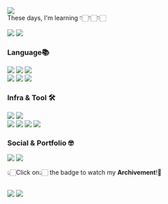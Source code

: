 <div align="left">
    <a href="https://git.io/typing-svg">
        <img src="https://readme-typing-svg.demolab.com?font=Margarine&size=30&duration=4000&pause=1500&color=91ACFFFF&random=false&width=300&lines=Hi%2C+I'm+Joowon+Lee+=)"/>
    </a>
</div>

<div align="left">
    These days, I'm learning 👇🏻👇🏻👇🏻<br/><br/>
    <img src="https://img.shields.io/badge/Docker-2496ED.svg?&style=flat-square&logo=docker&logoColor=white">
    <img src="https://img.shields.io/badge/Linux-FCC624?style=flat-square&logo=Linux&logoColor=black">
    <h3><b>Language📚</b></h3>
    <img src="https://img.shields.io/badge/Java-007396?style=flat-square&logo=OpenJDK&logoColor=white">
    <img src="https://img.shields.io/badge/SpringBoot-6DB33F?style=flat-square&logo=springboot&logoColor=white">
    <img src="https://img.shields.io/badge/MySQL-4479A1?style=flat-square&logo=mysql&logoColor=white"><br>
    <img src="https://img.shields.io/badge/Oracle-F80000?style=flat-square&logo=oracle&logoColor=white">
    <img src="https://img.shields.io/badge/JavaScript-F7DF1E?style=flat-square&logo=javascript&logoColor=black">
    <img src="https://img.shields.io/badge/React-61DAFB?style=flat-square&logo=react&logoColor=black">
    <br>
    <h3><b>Infra & Tool 🛠️</b></h3>
    <img src="https://img.shields.io/badge/Ubuntu-E95420?style=flat-square&logo=Ubuntu&logoColor=white">
    <img src="https://img.shields.io/badge/Elastic%20Stack-005571.svg?&style=flat-square&logo=elasticstack&logoColor=white"><br>
    <img src="https://img.shields.io/badge/Visual%20Studio%20Code-007ACC.svg?&style=flat-square&logo=Visual%20Studio%20Code&logoColor=white">
    <img src="https://img.shields.io/badge/IntelliJ%20IDEA-FF4154?style=flat-square&logo=intellijidea&logoColor=white">
    <img src="https://img.shields.io/badge/DBeaver-382923?style=flat-square&logo=DBeaver&logoColor=FFFFFF"/>
    <img src="https://img.shields.io/badge/Git-F05032?style=flat-square&logo=git&logoColor=white">
    <br>
    <h3><b>Social & Portfolio 🤓</b></h3>
    <a href="https://2oo1s.tistory.com/"><img src="https://img.shields.io/badge/Tistory-FE642E?style=flat-square&logo=Tistory&logoColor=white"/></a>
    <a href="https://github.com/2oo1s/2oo1s-Archive"><img src="https://img.shields.io/badge/Porfolio-777BB4?style=flat-square&logo=starship&logoColor=white"/></a>
    <p>👆🏻Click on👆🏻 the badge to watch my <b>Archivement</b>!🌟</p>
</div>
<br>
<div align="left">
    <a href="https://solved.ac/helloitsme"><img src="http://mazassumnida.wtf/api/v2/generate_badge?boj=helloitsme"/></a>
    <a href="https://github.com/2oo1s"><img src="https://github-readme-stats.vercel.app/api/top-langs/?username=2oo1s&layout=compact&theme=onedark&langs_count=6&hide_border=true&hide=typescript,jupyter%20notebook,python"/></a>
</div>
